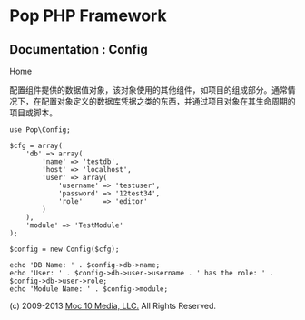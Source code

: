 Pop PHP Framework
=================

Documentation : Config
----------------------

Home

配置组件提供的数据值对象，该对象使用的其他组件，如项目的组成部分。通常情况下，在配置对象定义的数据库凭据之类的东西，并通过项目对象在其生命周期的项目或脚本。

    use Pop\Config;

    $cfg = array(
        'db' => array(
            'name' => 'testdb',
            'host' => 'localhost',
            'user' => array(
                'username' => 'testuser',
                'password' => '12test34',
                'role'     => 'editor'
            )
        ),
        'module' => 'TestModule'
    );

    $config = new Config($cfg);

    echo 'DB Name: ' . $config->db->name;
    echo 'User: ' . $config->db->user->username . ' has the role: ' . $config->db->user->role;
    echo 'Module Name: ' . $config->module;

\(c) 2009-2013 [Moc 10 Media, LLC.](http://www.moc10media.com) All
Rights Reserved.
